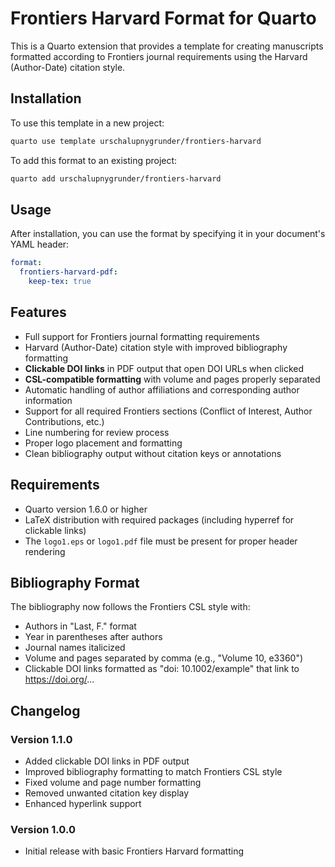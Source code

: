 # Frontiers Harvard Format for Quarto

This is a Quarto extension that provides a template for creating manuscripts formatted according to Frontiers journal requirements using the Harvard (Author-Date) citation style.

## Installation

To use this template in a new project:

```bash
quarto use template urschalupnygrunder/frontiers-harvard
```

To add this format to an existing project:

```bash
quarto add urschalupnygrunder/frontiers-harvard
```

## Usage

After installation, you can use the format by specifying it in your document's YAML header:

```yaml
format:
  frontiers-harvard-pdf:
    keep-tex: true
```

## Features

- Full support for Frontiers journal formatting requirements
- Harvard (Author-Date) citation style with improved bibliography formatting
- **Clickable DOI links** in PDF output that open DOI URLs when clicked
- **CSL-compatible formatting** with volume and pages properly separated
- Automatic handling of author affiliations and corresponding author information
- Support for all required Frontiers sections (Conflict of Interest, Author Contributions, etc.)
- Line numbering for review process
- Proper logo placement and formatting
- Clean bibliography output without citation keys or annotations

## Requirements

- Quarto version 1.6.0 or higher
- LaTeX distribution with required packages (including hyperref for clickable links)
- The `logo1.eps` or `logo1.pdf` file must be present for proper header rendering

## Bibliography Format

The bibliography now follows the Frontiers CSL style with:
- Authors in "Last, F." format
- Year in parentheses after authors
- Journal names italicized
- Volume and pages separated by comma (e.g., "Volume 10, e3360")
- Clickable DOI links formatted as "doi: 10.1002/example" that link to https://doi.org/...

## Changelog

### Version 1.1.0
- Added clickable DOI links in PDF output
- Improved bibliography formatting to match Frontiers CSL style
- Fixed volume and page number formatting
- Removed unwanted citation key display
- Enhanced hyperlink support

### Version 1.0.0
- Initial release with basic Frontiers Harvard formatting